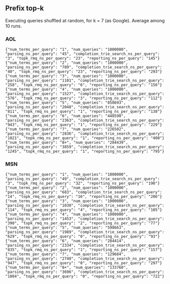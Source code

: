 Prefix top-k
------------

Executing queries shuffled at random, for k = 7 (as Google).
Average among 10 runs.

### AOL

    {"num_terms_per_query": "1", "num_queries": "1000000", "parsing_ns_per_query": "45", "completion_trie_search_ns_per_query": "3", "topk_rmq_ns_per_query": "23", "reporting_ns_per_query": "145"}
    {"num_terms_per_query": "2", "num_queries": "1000000", "parsing_ns_per_query": "789", "completion_trie_search_ns_per_query": "40", "topk_rmq_ns_per_query": "23", "reporting_ns_per_query": "293"}
    {"num_terms_per_query": "3", "num_queries": "1000000", "parsing_ns_per_query": "1101", "completion_trie_search_ns_per_query": "258", "topk_rmq_ns_per_query": "6", "reporting_ns_per_query": "156"}
    {"num_terms_per_query": "4", "num_queries": "1000000", "parsing_ns_per_query": "1527", "completion_trie_search_ns_per_query": "576", "topk_rmq_ns_per_query": "3", "reporting_ns_per_query": "112"}
    {"num_terms_per_query": "5", "num_queries": "858693", "parsing_ns_per_query": "2048", "completion_trie_search_ns_per_query": "811", "topk_rmq_ns_per_query": "1", "reporting_ns_per_query": "138"}
    {"num_terms_per_query": "6", "num_queries": "448590", "parsing_ns_per_query": "2363", "completion_trie_search_ns_per_query": "943", "topk_rmq_ns_per_query": "1", "reporting_ns_per_query": "229"}
    {"num_terms_per_query": "7", "num_queries": "226502", "parsing_ns_per_query": "2836", "completion_trie_search_ns_per_query": "1021", "topk_rmq_ns_per_query": "1", "reporting_ns_per_query": "400"}
    {"num_terms_per_query": "8+", "num_queries": "284439", "parsing_ns_per_query": "3859", "completion_trie_search_ns_per_query": "1245", "topk_rmq_ns_per_query": "1", "reporting_ns_per_query": "795"}

### MSN

    {"num_terms_per_query": "1", "num_queries": "1000000", "parsing_ns_per_query": "49", "completion_trie_search_ns_per_query": "3", "topk_rmq_ns_per_query": "32", "reporting_ns_per_query": "190"}
    {"num_terms_per_query": "2", "num_queries": "1000000", "parsing_ns_per_query": "683", "completion_trie_search_ns_per_query": "14", "topk_rmq_ns_per_query": "16", "reporting_ns_per_query": "206"}
    {"num_terms_per_query": "3", "num_queries": "1000000", "parsing_ns_per_query": "1030", "completion_trie_search_ns_per_query": "114", "topk_rmq_ns_per_query": "4", "reporting_ns_per_query": "105"}
    {"num_terms_per_query": "4", "num_queries": "1000000", "parsing_ns_per_query": "1453", "completion_trie_search_ns_per_query": "390", "topk_rmq_ns_per_query": "2", "reporting_ns_per_query": "77"}
    {"num_terms_per_query": "5", "num_queries": "598663", "parsing_ns_per_query": "1989", "completion_trie_search_ns_per_query": "629", "topk_rmq_ns_per_query": "0", "reporting_ns_per_query": "93"}
    {"num_terms_per_query": "6", "num_queries": "284414", "parsing_ns_per_query": "2334", "completion_trie_search_ns_per_query": "835", "topk_rmq_ns_per_query": "1", "reporting_ns_per_query": "157"}
    {"num_terms_per_query": "7", "num_queries": "129684", "parsing_ns_per_query": "2748", "completion_trie_search_ns_per_query": "947", "topk_rmq_ns_per_query": "0", "reporting_ns_per_query": "297"}
    {"num_terms_per_query": "8+", "num_queries": "133760", "parsing_ns_per_query": "3696", "completion_trie_search_ns_per_query": "1084", "topk_rmq_ns_per_query": "0", "reporting_ns_per_query": "722"}